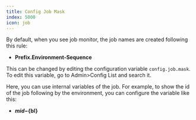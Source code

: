 ```yaml
---
title: Config Job Mask
index: 5000
icon: job
---
```


By default, when you see job monitor, the job names are created following this rule:

- **Prefix.Environment-Sequence**

This can be changed by editing the configuration variable `config.job.mask`. To edit this variable, go to Admin>Config
List and search it.

Here, you can use internal variables of the job. For example, to show the id of the job following by the environment,
you can configure the variable like this:

- **${mid}-${bl}**
